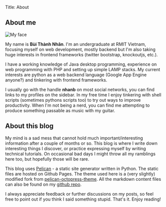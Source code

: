 Title: About

## About me

![My face](/images/nhan.jpg)

My name is **Bùi Thành Nhân**. I'm an undergraduate at RMIT Vietnam, focusing myself on web
development, mostly backend but I'm also taking huge interests in frontend frameworks (twitter
bootstrap, knockoutjs, etc.).

I have a working knowledge of Java desktop programming, experience on web programming with PHP and
setting up simple LAMP stacks. My current interests are python as a web backend language (Google
App Engine anyone?) and tinkering with frontend frameworks.

I usually go with the handle **nhanb** on most social networks, you can find links to my profiles
on the sidebar. In my free time I enjoy tinkering with shell scripts (sometimes pythons scripts
too) to try out ways to improve productivity. When I'm not being a nerd, you can find me attempting
to produce something passable as music with my guitar.

## About this blog

My mind is a sad mess that cannot hold much important/interesting information after a couple of
months or so. This blog is where I write down interesting things I discover, or practice expressing
myself by writing technical tutorials. On occasional bad days I might throw all my ramblings here
too, but hopefully those will be rare.

This blog uses [Pelican](http://getpelican.com) - a static site generator written in Python. The
static files are hosted on Github Pages. The theme used here is a (very slightly) modified fork
from [pelican-octopress-theme](https://github.com/duilio/pelican-octopress-theme). All the
markdown content files can also be found on my [github repo](https://github.com/nhanb/blog).

I always appreciate feedback or further discussions on my posts, so feel free to point out if you
think I said something stupid. That's it. Enjoy reading!
